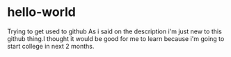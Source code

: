 # hello-world
Trying to get used to github
As i said on the description i'm just new to this github thing.I thought it would be good for me to learn because i'm going to start college in next 2 months.
